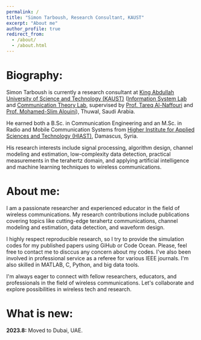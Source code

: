 ```yaml
---
permalink: /
title: "Simon Tarboush, Research Consultant, KAUST"
excerpt: "About me"
author_profile: true
redirect_from: 
  - /about/
  - /about.html
---
```


Biography:
=====
Simon Tarboush is currently a research consultant at [King Abdullah University of Science and Technology (KAUST)](https://www.kaust.edu.sa/en) ([Information System Lab](https://cemse.kaust.edu.sa/isl/about-isl) and [Communication Theory Lab](https://cemse.kaust.edu.sa/ctl), supervised by [Prof. Tareq Al-Naffouri](https://cemse.kaust.edu.sa/isl/people/person/tareq-al-naffouri) and [Prof. Mohamed-Slim Alouini](https://cemse.kaust.edu.sa/ctl/people/person/mohamed-slim-alouini)), Thuwal, Saudi Arabia.

He earned both a B.Sc. in Communication Engineering and an M.Sc. in Radio and Mobile Communication Systems from [Higher Institute for Applied Sciences and Technology (HIAST)](https://hiast.edu.sy/en), Damascus, Syria.

His research interests include signal processing, algorithm design, channel modeling and estimation, low-complexity data detection, practical measurements in the terahertz domain, and applying artificial intelligence and machine learning techniques to wireless communications.

About me:
=====
I am a passionate researcher and experienced educator in the field of wireless communications. My research contributions include publications covering topics like cutting-edge terahertz communications, channel modeling and estimation, data detection, and waveform design.

I highly respect reproducible research, so I try to provide the simulation codes for my published papers using GiHub or Code Ocean. Please, feel free to contact me to disccus any concern about my codes. I've also been involved in professional service as a referee for various IEEE journals. I'm also skilled in MATLAB, C, Python, and big data tools.

I'm always eager to connect with fellow researchers, educators, and professionals in the field of wireless communications.
Let's collaborate and explore possibilities in wireless tech and research.

What is new:
=====
**2023.8:**  Moved to Dubai, UAE.
